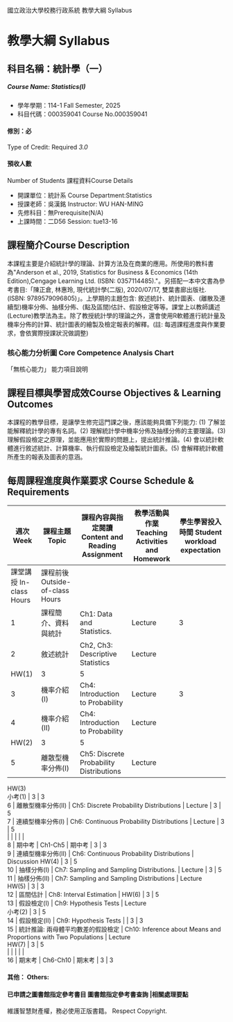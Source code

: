 國立政治大學校務行政系統 教學大綱 Syllabus
# 教學大綱 Syllabus
##  科目名稱：統計學（一）
#####  Course Name: Statistics(I)
  * 學年學期：114-1 Fall Semester, 2025 
  * 科目代碼：000359041 Course No.000359041
#### 修別：必
Type of Credit: Required 
_3.0_
#### 預收人數
Number of Students
課程資料Course Details
  * 開課單位：統計系 Course Department:Statistics 
  * 授課老師：吳漢銘 Instructor: WU HAN-MING 
  * 先修科目：無Prerequisite(N/A)
  * 上課時間：二D56 Session: tue13-16
##  課程簡介Course Description
本課程主要是介紹統計學的理論、計算方法及在商業的應用。所使用的教科書為"Anderson et al., 2019, Statistics for Business & Economics (14th Edition),Cengage Learning Ltd. (ISBN: 0357114485)."。另搭配一本中文書為參考書目:「陳正倉, 林惠玲, 現代統計學(二版), 2020/07/17, 雙葉書廊出版社. (ISBN: 9789579096805)」。上學期的主題包含: 敘述統計、統計圖表、(離散及連續型)機率分佈、抽樣分佈、(點及區間)估計、假設檢定等等。課堂上以教師講述(Lecture)教學法為主。除了教授統計學的理論之外，還會使用R軟體進行統計量及機率分佈的計算、統計圖表的繪製及檢定報表的解釋。(註: 每週課程進度與作業要求，會依實際授課狀況做調整)
###  核心能力分析圖 Core Competence Analysis Chart
「無核心能力」 
能力項目說明
##  課程目標與學習成效Course Objectives & Learning Outcomes 
本課程的教學目標，是讓學生修完這門課之後，應該能夠具備下列能力: (1) 了解並能解釋統計學的專有名詞。(2) 理解統計學中機率分佈及抽樣分佈的主要理論。(3) 理解假設檢定之原理，並能應用於實際的問題上，提出統計推論。(4) 會以統計軟體進行敘述統計、計算機率、執行假設檢定及繪製統計圖表。(5) 會解釋統計軟體所產生的報表及圖表的意涵。
##  每周課程進度與作業要求 Course Schedule & Requirements
週次 Week |  課程主題 Topic |  課程內容與指定閱讀 Content and Reading Assignment |  教學活動與作業 Teaching Activities and Homework |  學生學習投入時間 Student workload expectation  
---|---|---|---|---  
課堂講授 In-class Hours |  課程前後 Outside-of-class Hours  
1 |  課程簡介、資料與統計 |  Ch1: Data and Statistics. |  Lecture |  3 |  3  
2 |  敘述統計 |  Ch2, Ch3: Descriptive Statistics |  Lecture  
HW(1) |  3 |  5  
3 |  機率介紹(I) |  Ch4: Introduction to Probability |  Lecture |  3 |  5  
4 |  機率介紹(II) |  Ch4: Introduction to Probability |  Lecture  
HW(2) |  3 |  5  
5 |  離散型機率分佈(I) |  Ch5: Discrete Probability Distributions |  Lecture  
HW(3)  
小考(1) |  3 |  3  
6 |  離散型機率分佈(II) |  Ch5: Discrete Probability Distributions |  Lecture |  3 |  5  
7 |  連續型機率分佈(I) |  Ch6: Continuous Probability Distributions |  Lecture |  3 |  5  
|  |  |  |  |   
8 |  期中考 |  Ch1-Ch5 |  期中考 |  3 |  3  
9 |  連續型機率分佈(II) |  Ch6: Continuous Probability Distributions |  Discussion HW(4) |  3 |  5  
10 |  抽樣分佈(I) |  Ch7: Sampling and Sampling Distributions. |  Lecture |  3 |  5  
11 |  抽樣分佈(II) |  Ch7: Sampling and Sampling Distributions |  Lecture  
HW(5) |  3 |  3  
12 |  區間估計 |  Ch8: Interval Estimation |  HW(6) |  3 |  5  
13 |  假設檢定(I) |  Ch9: Hypothesis Tests |  Lecture  
小考(2) |  3 |  5  
14 |  假設檢定(II) |  Ch9: Hypothesis Tests |  |  3 |  3  
15 |  統計推論: 兩母體平均數差的假設檢定 |  Ch10: Inference about Means and Proportions with Two Populations |  Lecture  
HW(7) |  3 |  5  
|  |  |  |  |   
16 |  期末考 |  Ch6-Ch10 |  期末考 |  3 |  3  
####  其他： Others:
####  已申請之圖書館指定參考書目  圖書館指定參考書查詢 |相關處理要點
維護智慧財產權，務必使用正版書籍。 Respect Copyright.